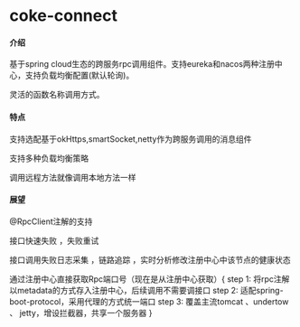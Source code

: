 # coke-connect

#### 介绍
基于spring cloud生态的跨服务rpc调用组件。支持eureka和nacos两种注册中心，支持负载均衡配置(默认轮询)。

灵活的函数名称调用方式。

#### 特点
支持选配基于okHttps,smartSocket,netty作为跨服务调用的消息组件

支持多种负载均衡策略

调用远程方法就像调用本地方法一样

#### 展望

@RpcClient注解的支持

接口快速失败 ，失败重试 

接口调用失败日志采集 ，链路追踪 ，实时分析修改注册中心中该节点的健康状态

通过注册中心直接获取Rpc端口号（现在是从注册中心获取）{
    step 1: 将rpc注解以metadata的方式存入注册中心，后续调用不需要调接口
    step 2: 适配spring-boot-protocol，采用代理的方式统一端口
    step 3: 覆盖主流tomcat 、undertow 、 jetty，增设拦截器，共享一个服务器
}


